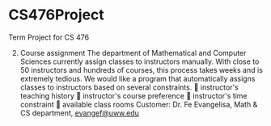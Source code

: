 CS476Project
============

Term Project for CS 476

2. Course assignment
The department of Mathematical and Computer Sciences currently assign classes to instructors 
manually. With close to 50 instructors and hundreds of courses, this process takes weeks and is 
extremely tedious. We would like a program that automatically assigns classes to instructors based on 
several constraints.
 instructor's teaching history
 instructor's course preference
 instructor's time constraint
 available class rooms
Customer: Dr. Fe Evangelisa, Math & CS department, evangef@uww.edu
